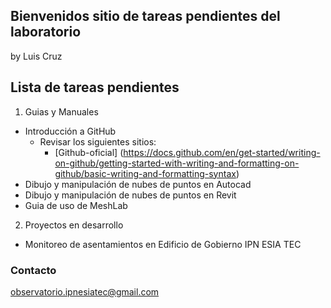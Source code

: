 ## Bienvenidos sitio de tareas pendientes del laboratorio

by Luis Cruz

## Lista de tareas pendientes

1. Guias y Manuales
- Introducción a GitHub
  - Revisar los siguientes sitios:
    - [Github-oficial] (https://docs.github.com/en/get-started/writing-on-github/getting-started-with-writing-and-formatting-on-github/basic-writing-and-formatting-syntax)
- Dibujo y manipulación de nubes de puntos en Autocad
- Dibujo y manipulación de nubes de puntos en Revit
- Guia de uso de MeshLab

2. Proyectos en desarrollo
- Monitoreo de asentamientos en Edificio de Gobierno IPN ESIA TEC



### Contacto
[observatorio.ipnesiatec@gmail.com](mailto:observatorio.ipnesiatec@gmail.com)
